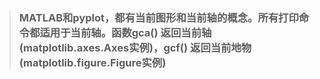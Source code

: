 > ### MATLAB和pyplot，都有当前图形和当前轴的概念。所有打印命令都适用于当前轴。函数gca\(\) 返回当前轴\(matplotlib.axes.Axes实例\)，gcf\(\) 返回当前地物\(matplotlib.figure.Figure实例\)



